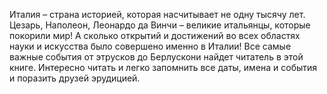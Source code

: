 <!--2024-01-21 22:38:50-->
Италия – страна историей, которая насчитывает не одну тысячу лет. Цезарь, Наполеон, Леонардо да Винчи – великие итальянцы, которые покорили мир! А сколько открытий и достижений во всех областях науки и искусства было совершено именно в Италии! Все самые важные события от этрусков до Берлускони найдет читатель в этой книге. Интересно читать и легко запомнить все даты, имена и события и поразить друзей эрудицией.